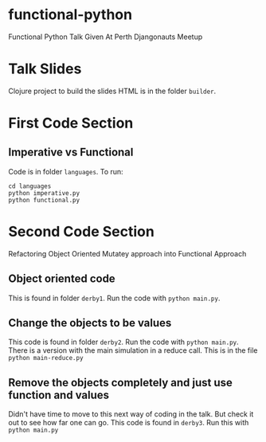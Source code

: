 # functional-python
Functional Python Talk Given At Perth Djangonauts Meetup

# Talk Slides
Clojure project to build the slides HTML is in the folder `builder`.

# First Code Section

## Imperative vs Functional

Code is in folder `languages`. To run:

```
cd languages
python imperative.py
python functional.py
```

# Second Code Section

Refactoring Object Oriented Mutatey approach into Functional Approach

## Object oriented code

This is found in folder `derby1`. Run the code with `python main.py`.

## Change the objects to be values

This code is found in folder `derby2`. Run the code with `python main.py`.
There is a version with the main simulation in a reduce call. This is in
the file `python main-reduce.py`

## Remove the objects completely and just use function and values

Didn't have time to move to this next way of coding in the talk. But check
it out to see how far one can go. This code is found in `derby3`. Run this
with `python main.py`
